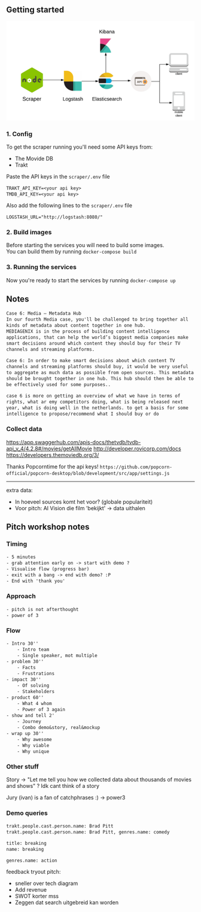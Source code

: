 ## Getting started

![](./docs/solution.png)

### 1. Config

To get the scraper running you'll need some API keys from:

- The Movide DB
- Trakt

Paste the API keys in the `scraper/.env` file

```
TRAKT_API_KEY=<your api key>
TMDB_API_KEY=<your api key>
```

Also add the following lines to the `scraper/.env` file

```
LOGSTASH_URL="http://logstash:8080/"
```

### 2. Build images

Before starting the services you will need to build some images.  
You can build them by running `docker-compose build`

### 3. Running the services

Now you're ready to start the services by running `docker-compose up`

## Notes

```
Case 6: Media – Metadata Hub
In our fourth Media case, you'll be challenged to bring together all kinds of metadata about content together in one hub.
MEDIAGENIX is in the process of building content intelligence applications, that can help the world’s biggest media companies make smart decisions around which content they should buy for their TV channels and streaming platforms.
```

```
Case 6: In order to make smart decisions about which content TV channels and streaming platforms should buy, it would be very useful to aggregate as much data as possible from open sources. This metadata should be brought together in one hub. This hub should then be able to be effectively used for some purposes..
```

```
case 6 is more on getting an overview of what we have in terms of rights, what ar emy competitors doing, what is being released next year, what is doing well in the netherlands. to get a basis for some intelligence to propose/recommend what I should buy or do
```

### Collect data

https://app.swaggerhub.com/apis-docs/thetvdb/tvdb-api_v_4/4.2.8#/movies/getAllMovie
http://developer.rovicorp.com/docs
https://developers.themoviedb.org/3/

Thanks Popcorntime for the api keys!
`https://github.com/popcorn-official/popcorn-desktop/blob/development/src/app/settings.js`

---

extra data:

- In hoeveel sources komt het voor? (globale populariteit)
- Voor pitch: AI Vision die film 'bekijkt' -> data uithalen

## Pitch workshop notes

### Timing

    - 5 minutes
    - grab attention early on -> start with demo ?
    - Visualise flow (progress bar)
    - exit with a bang -> end with demo? :P
    - End with 'thank you'

### Approach

    - pitch is not afterthought
    - power of 3

### Flow

    - Intro 30''
        - Intro team
        - Single speaker, mot multiple
    - problem 30''
        - Facts
        - Frustrations
    - impact 30''
        - Of solving
        - Stakeholders
    - product 60''
        - What 4 whom
        - Power of 3 again
    - show and tell 2'
        - Journey
        - Combo demo&story, real&mockup
    - wrap up 30''
        - Why awesome
        - Why viable
        - Why unique

### Other stuff

Story -> "Let me tell you how we collected data about thousands of movies and shows" ? Idk cant think of a story

Jury (ivan) is a fan of catchphrases :) -> power3

### Demo queries

```
trakt.people.cast.person.name: Brad Pitt
trakt.people.cast.person.name: Brad Pitt, genres.name: comedy
```

```
title: breaking
name: breaking
```

```
genres.name: action
```

feedback tryout pitch:

- sneller over tech diagram
- Add revenue
- SWOT korter mss
- Zeggen dat search uitgebreid kan worden
